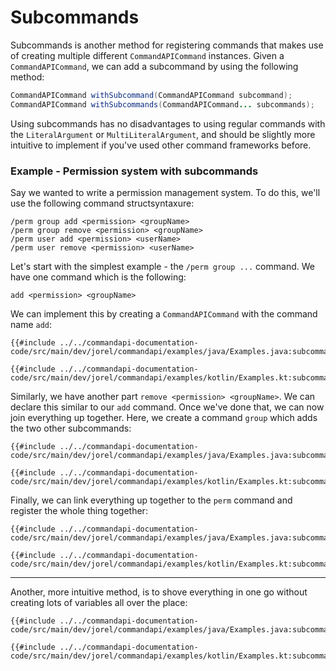 # Subcommands

Subcommands is another method for registering commands that makes use of creating multiple different `CommandAPICommand` instances. Given a `CommandAPICommand`, we can add a subcommand by using the following method:

```java
CommandAPICommand withSubcommand(CommandAPICommand subcommand);
CommandAPICommand withSubcommands(CommandAPICommand... subcommands);
```

Using subcommands has no disadvantages to using regular commands with the `LiteralArgument` or `MultiLiteralArgument`, and should be slightly more intuitive to implement if you've used other command frameworks before.

<div class="example">

### Example - Permission system with subcommands

Say we wanted to write a permission management system. To do this, we'll use the following command structsyntaxure:

```mccmd
/perm group add <permission> <groupName>
/perm group remove <permission> <groupName>
/perm user add <permission> <userName>
/perm user remove <permission> <userName>
```

Let's start with the simplest example - the `/perm group ...` command. We have one command which is the following:

```mccmd
add <permission> <groupName>
```

We can implement this by creating a `CommandAPICommand` with the command name `add`:

<div class="multi-pre">

```java,Java
{{#include ../../commandapi-documentation-code/src/main/dev/jorel/commandapi/examples/java/Examples.java:subcommandspart}}
```

```kotlin,Kotlin
{{#include ../../commandapi-documentation-code/src/main/dev/jorel/commandapi/examples/kotlin/Examples.kt:subcommandspart}}
```

</div>

Similarly, we have another part `remove <permission> <groupName>`. We can declare this similar to our `add` command. Once we've done that, we can now join everything up together. Here, we create a command `group` which adds the two other subcommands:

<div class="multi-pre">

```java,Java
{{#include ../../commandapi-documentation-code/src/main/dev/jorel/commandapi/examples/java/Examples.java:subcommands}}
```

```kotlin,Kotlin
{{#include ../../commandapi-documentation-code/src/main/dev/jorel/commandapi/examples/kotlin/Examples.kt:subcommands}}
```

</div>

Finally, we can link everything up together to the `perm` command and register the whole thing together:

<div class="multi-pre">

```java,Java
{{#include ../../commandapi-documentation-code/src/main/dev/jorel/commandapi/examples/java/Examples.java:subcommandsend}}
```

```kotlin,Kotlin
{{#include ../../commandapi-documentation-code/src/main/dev/jorel/commandapi/examples/kotlin/Examples.kt:subcommandsend}}
```

</div>

-----

Another, more intuitive method, is to shove everything in one go without creating lots of variables all over the place:

<div class="multi-pre">

```java,Java
{{#include ../../commandapi-documentation-code/src/main/dev/jorel/commandapi/examples/java/Examples.java:subcommands1}}
```

```kotlin,Kotlin
{{#include ../../commandapi-documentation-code/src/main/dev/jorel/commandapi/examples/kotlin/Examples.kt:subcommands1}}
```

</div>

</div>
